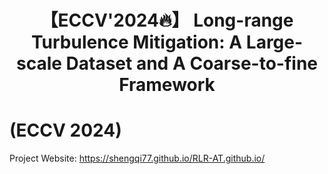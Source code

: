 <div align="center">

# 【ECCV'2024🔥】 Long-range Turbulence Mitigation: A Large-scale Dataset and A Coarse-to-fine Framework
</div>


# (ECCV 2024)
Project Website: https://shengqi77.github.io/RLR-AT.github.io/


